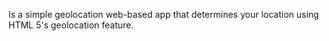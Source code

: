 Is a simple geolocation web-based app that determines your location using HTML 5's geolocation feature. 
